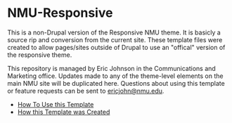 NMU-Responsive
==============

This is a non-Drupal version of the Responsive NMU theme. It is basicly a source rip and conversion from the current site.  These template files were created to allow pages/sites outside of Drupal to use an "offical" version of the responsive theme.

This repository is managed by Eric Johnson in the Communications and Marketing office.  Updates made to any of the theme-level elements on the main NMU site will be duplicated here.  Questions about using this template or feature requests can be sent to ericjohn@nmu.edu.

+	[How To Use this Template](https://github.com/johns996/NMU-Responsive/blob/master/how-to-use.md)
+	[How this Template was Created](https://github.com/johns996/NMU-Responsive/blob/master/how-to-create.md)
